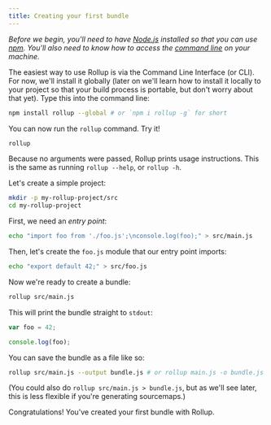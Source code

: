 ```yaml
---
title: Creating your first bundle
---
```


*Before we begin, you'll need to have [Node.js](https://nodejs.org) installed so that you can use [npm](https://npmjs.com). You'll also need to know how to access the [command line](https://www.codecademy.com/learn/learn-the-command-line) on your machine.*

The easiest way to use Rollup is via the Command Line Interface (or CLI). For now, we'll install it globally (later on we'll learn how to install it locally to your project so that your build process is portable, but don't worry about that yet). Type this into the command line:

```bash
npm install rollup --global # or `npm i rollup -g` for short
```

You can now run the `rollup` command. Try it!

```bash
rollup
```

Because no arguments were passed, Rollup prints usage instructions. This is the same as running `rollup --help`, or `rollup -h`.

Let's create a simple project:

```bash
mkdir -p my-rollup-project/src
cd my-rollup-project
```

First, we need an *entry point*:

```bash
echo "import foo from './foo.js';\nconsole.log(foo);" > src/main.js
```

Then, let's create the `foo.js` module that our entry point imports:

```bash
echo "export default 42;" > src/foo.js
```

Now we're ready to create a bundle:

```bash
rollup src/main.js
```

This will print the bundle straight to `stdout`:

```js
var foo = 42;

console.log(foo);
```

You can save the bundle as a file like so:

```bash
rollup src/main.js --output bundle.js # or rollup main.js -o bundle.js
```

(You could also do `rollup src/main.js > bundle.js`, but as we'll see later, this is less flexible if you're generating sourcemaps.)

Congratulations! You've created your first bundle with Rollup.
